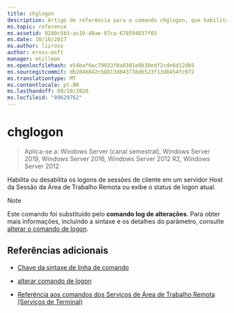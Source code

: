 ```yaml
---
title: chglogon
description: Artigo de referência para o comando chglogon, que habilita ou desabilita os logons de sessões de cliente em um servidor Host da Sessão da Área de Trabalho Remota ou exibe o status de logon atual.
ms.topic: reference
ms.assetid: 8280c5b3-ac10-48ae-87ca-678594837f03
ms.date: 10/16/2017
ms.author: lizross
author: eross-msft
manager: mtillman
ms.openlocfilehash: e54baf6ec79033f0a8301e8b38edf2cde6d12db5
ms.sourcegitcommit: db2d46842c68813d043738d6523f13d8454fc972
ms.translationtype: MT
ms.contentlocale: pt-BR
ms.lasthandoff: 09/10/2020
ms.locfileid: "89629762"
---
```

# <a name="chglogon"></a>chglogon

> Aplica-se a: Windows Server (canal semestral), Windows Server 2019, Windows Server 2016, Windows Server 2012 R2, Windows Server 2012

Habilita ou desabilita os logons de sessões de cliente em um servidor Host da Sessão da Área de Trabalho Remota ou exibe o status de logon atual.

> [!NOTE]
> Este comando foi substituído pelo **comando log de alterações**. Para obter mais informações, incluindo a sintaxe e os detalhes do parâmetro, consulte [alterar o comando de logon](change-logon.md).

## <a name="additional-references"></a>Referências adicionais

- [Chave da sintaxe de linha de comando](command-line-syntax-key.md)

- [alterar comando de logon](change-logon.md)

- [Referência aos comandos dos Serviços de Área de Trabalho Remota (Serviços de Terminal)](remote-desktop-services-terminal-services-command-reference.md)
